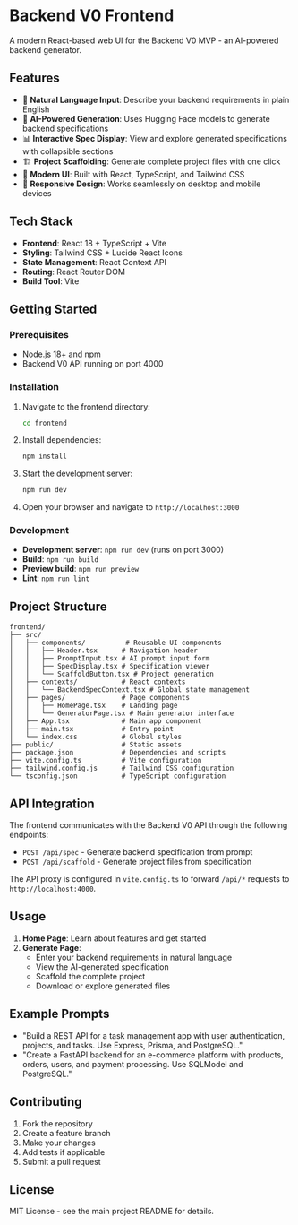 # Backend V0 Frontend

A modern React-based web UI for the Backend V0 MVP - an AI-powered backend generator.

## Features

- 🎯 **Natural Language Input**: Describe your backend requirements in plain English
- 🤖 **AI-Powered Generation**: Uses Hugging Face models to generate backend specifications
- 📊 **Interactive Spec Display**: View and explore generated specifications with collapsible sections
- 🏗️ **Project Scaffolding**: Generate complete project files with one click
- 🎨 **Modern UI**: Built with React, TypeScript, and Tailwind CSS
- 📱 **Responsive Design**: Works seamlessly on desktop and mobile devices

## Tech Stack

- **Frontend**: React 18 + TypeScript + Vite
- **Styling**: Tailwind CSS + Lucide React Icons
- **State Management**: React Context API
- **Routing**: React Router DOM
- **Build Tool**: Vite

## Getting Started

### Prerequisites

- Node.js 18+ and npm
- Backend V0 API running on port 4000

### Installation

1. Navigate to the frontend directory:
   ```bash
   cd frontend
   ```

2. Install dependencies:
   ```bash
   npm install
   ```

3. Start the development server:
   ```bash
   npm run dev
   ```

4. Open your browser and navigate to `http://localhost:3000`

### Development

- **Development server**: `npm run dev` (runs on port 3000)
- **Build**: `npm run build`
- **Preview build**: `npm run preview`
- **Lint**: `npm run lint`

## Project Structure

```
frontend/
├── src/
│   ├── components/          # Reusable UI components
│   │   ├── Header.tsx      # Navigation header
│   │   ├── PromptInput.tsx # AI prompt input form
│   │   ├── SpecDisplay.tsx # Specification viewer
│   │   └── ScaffoldButton.tsx # Project generation
│   ├── contexts/           # React contexts
│   │   └── BackendSpecContext.tsx # Global state management
│   ├── pages/              # Page components
│   │   ├── HomePage.tsx    # Landing page
│   │   └── GeneratorPage.tsx # Main generator interface
│   ├── App.tsx             # Main app component
│   ├── main.tsx            # Entry point
│   └── index.css           # Global styles
├── public/                 # Static assets
├── package.json            # Dependencies and scripts
├── vite.config.ts          # Vite configuration
├── tailwind.config.js      # Tailwind CSS configuration
└── tsconfig.json           # TypeScript configuration
```

## API Integration

The frontend communicates with the Backend V0 API through the following endpoints:

- `POST /api/spec` - Generate backend specification from prompt
- `POST /api/scaffold` - Generate project files from specification

The API proxy is configured in `vite.config.ts` to forward `/api/*` requests to `http://localhost:4000`.

## Usage

1. **Home Page**: Learn about features and get started
2. **Generate Page**: 
   - Enter your backend requirements in natural language
   - View the AI-generated specification
   - Scaffold the complete project
   - Download or explore generated files

## Example Prompts

- "Build a REST API for a task management app with user authentication, projects, and tasks. Use Express, Prisma, and PostgreSQL."
- "Create a FastAPI backend for an e-commerce platform with products, orders, users, and payment processing. Use SQLModel and PostgreSQL."

## Contributing

1. Fork the repository
2. Create a feature branch
3. Make your changes
4. Add tests if applicable
5. Submit a pull request

## License

MIT License - see the main project README for details.
